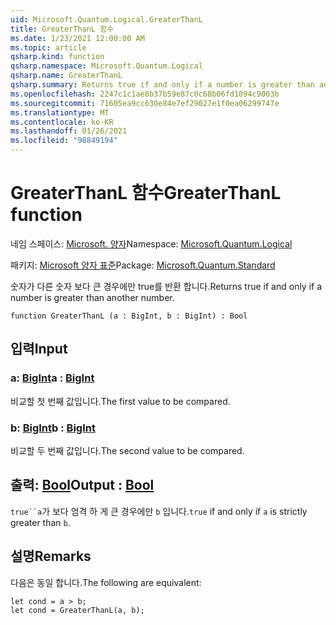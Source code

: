 ```yaml
---
uid: Microsoft.Quantum.Logical.GreaterThanL
title: GreaterThanL 함수
ms.date: 1/23/2021 12:00:00 AM
ms.topic: article
qsharp.kind: function
qsharp.namespace: Microsoft.Quantum.Logical
qsharp.name: GreaterThanL
qsharp.summary: Returns true if and only if a number is greater than another number.
ms.openlocfilehash: 2247c1c1ae8b37b59e87c0c68b06fd1094c9003b
ms.sourcegitcommit: 71605ea9cc630e84e7ef29027e1f0ea06299747e
ms.translationtype: MT
ms.contentlocale: ko-KR
ms.lasthandoff: 01/26/2021
ms.locfileid: "98849194"
---
```

# <a name="greaterthanl-function"></a><span data-ttu-id="00e17-102">GreaterThanL 함수</span><span class="sxs-lookup"><span data-stu-id="00e17-102">GreaterThanL function</span></span>

<span data-ttu-id="00e17-103">네임 스페이스: [Microsoft. 양자](xref:Microsoft.Quantum.Logical)</span><span class="sxs-lookup"><span data-stu-id="00e17-103">Namespace: [Microsoft.Quantum.Logical](xref:Microsoft.Quantum.Logical)</span></span>

<span data-ttu-id="00e17-104">패키지: [Microsoft 양자 표준](https://nuget.org/packages/Microsoft.Quantum.Standard)</span><span class="sxs-lookup"><span data-stu-id="00e17-104">Package: [Microsoft.Quantum.Standard](https://nuget.org/packages/Microsoft.Quantum.Standard)</span></span>


<span data-ttu-id="00e17-105">숫자가 다른 숫자 보다 큰 경우에만 true를 반환 합니다.</span><span class="sxs-lookup"><span data-stu-id="00e17-105">Returns true if and only if a number is greater than another number.</span></span>

```qsharp
function GreaterThanL (a : BigInt, b : BigInt) : Bool
```


## <a name="input"></a><span data-ttu-id="00e17-106">입력</span><span class="sxs-lookup"><span data-stu-id="00e17-106">Input</span></span>

### <a name="a--bigint"></a><span data-ttu-id="00e17-107">a: [BigInt](xref:microsoft.quantum.lang-ref.bigint)</span><span class="sxs-lookup"><span data-stu-id="00e17-107">a : [BigInt](xref:microsoft.quantum.lang-ref.bigint)</span></span>

<span data-ttu-id="00e17-108">비교할 첫 번째 값입니다.</span><span class="sxs-lookup"><span data-stu-id="00e17-108">The first value to be compared.</span></span>


### <a name="b--bigint"></a><span data-ttu-id="00e17-109">b: [BigInt](xref:microsoft.quantum.lang-ref.bigint)</span><span class="sxs-lookup"><span data-stu-id="00e17-109">b : [BigInt](xref:microsoft.quantum.lang-ref.bigint)</span></span>

<span data-ttu-id="00e17-110">비교할 두 번째 값입니다.</span><span class="sxs-lookup"><span data-stu-id="00e17-110">The second value to be compared.</span></span>



## <a name="output--bool"></a><span data-ttu-id="00e17-111">출력: [Bool](xref:microsoft.quantum.lang-ref.bool)</span><span class="sxs-lookup"><span data-stu-id="00e17-111">Output : [Bool](xref:microsoft.quantum.lang-ref.bool)</span></span>

<span data-ttu-id="00e17-112">`true``a`가 보다 엄격 하 게 큰 경우에만 `b` 입니다.</span><span class="sxs-lookup"><span data-stu-id="00e17-112">`true` if and only if `a` is strictly greater than `b`.</span></span>

## <a name="remarks"></a><span data-ttu-id="00e17-113">설명</span><span class="sxs-lookup"><span data-stu-id="00e17-113">Remarks</span></span>

<span data-ttu-id="00e17-114">다음은 동일 합니다.</span><span class="sxs-lookup"><span data-stu-id="00e17-114">The following are equivalent:</span></span>

```qsharp
let cond = a > b;
let cond = GreaterThanL(a, b);
```
